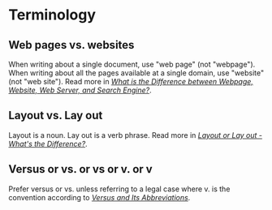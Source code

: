 # Terminology

## Web pages vs. websites

When writing about a single document, use "web page" (not "webpage"). When writing about all the pages available at a single domain, use "website" (not "web site"). Read more in [*What is the Difference between Webpage, Website, Web Server, and Search Engine?*](https://developer.mozilla.org/en-US/docs/Learn/Common_questions/Pages_sites_servers_and_search_engines).

## Layout vs. Lay out

Layout is a noun. Lay out is a verb phrase. Read more in [*Layout or Lay out - What's the Difference?*](https://writingexplained.org/layout-or-lay-out-difference).

## Versus or vs. or vs or v. or v

Prefer versus or vs. unless referring to a legal case where v. is the convention according to [*Versus and Its Abbreviations*](https://www.dailywritingtips.com/versus-and-its-abbreviations).
